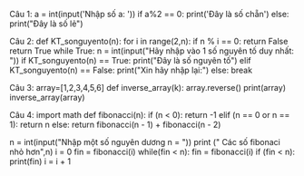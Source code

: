 Câu 1:
  a = int(input('Nhập số a: '))
  if a%2 == 0:
    print('Đây là số chẵn')
  else:
    print("Đây là số lẻ") 
    
Câu 2:
def KT_songuyento(n):
  for i in range(2,n):
     if n % i == 0:
       return False
       return True
while True:
   n = int(input("Hãy nhập vào 1 số nguyên tố duy nhất: ")) 
   if KT_songuyento(n) == True:
       print("Đây là số nguyên tố")
   elif KT_songuyento(n) == False:
     print("Xin hãy nhập lại:")
   else:
     break
     
Câu 3:
array=[1,2,3,4,5,6]
def inverse_array(k):
  array.reverse()
  print(array)
inverse_array(array)

Câu 4: 
import math
def fibonacci(n):
    if (n < 0):
        return -1
    elif (n == 0 or n == 1):
        return n
    else:
        return fibonacci(n - 1) + fibonacci(n - 2)

n = int(input("Nhập một số nguyên dương n = "))
print (" Các số fibonaci nhỏ hơn",n)
i = 0
fin = fibonacci(i)
while(fin < n):
    fin = fibonacci(i)
    if (fin < n):
        print(fin)
        i = i + 1
